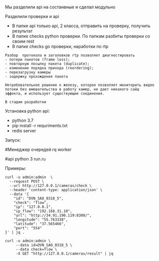 Мы разделили api  на состанвные и сделал модульно

Разделили проверки и api

- В папке api только api, 2 класса, отправить на проверку, получить результат
- В папке checks python проверки. По папкам разбиты проверки со своим rest
- В папке checks go проверки, наработки по rtp

```
Разбор  протокола и заголовков rtp позволяет диагностировать
- потери пакетов (frame loss);
- повторную посылку пакета (duplicate);
- изменение порядка прихода (reordering);
- перезагрузку камеры
- задержку прохождения пакета

Нетребовательное решение к железу, которое позволяет мониторить видео потоки без вмешательства в работу камер, не дает никакого сайд эффекта, и использует существующие соединения.

В стадии разработки

```

Установка python api:

- python 3.7
- pip install -r requriments.txt
- redis server

Запуск:

#Менеджер очередей
rq worker

#api
python 3 run.ru


Примеры:

```
curl -u admin:admin  \
  --request POST \
  --url http://127.0.0.1/cameras/check \
  --header 'content-type: application/json' \
  --data '{
    "id": "DVN_SAO_0318_5",
    "check": "flow",
    "ip": "127.0.0.1",
    "ip_flow": "192.168.31.10",
    "url": "http://34.91.190.119:8300/",
    "longitude": "55.763338",
    "latitude": "37.565466",
    "port": "554"
}' | jq .

curl -u admin:admin \
     --data id=DVN_SAO_0318_5 \
     --data check=flow \
     -X GET "http://127.0.0.1/cameras/result" | jq

```

